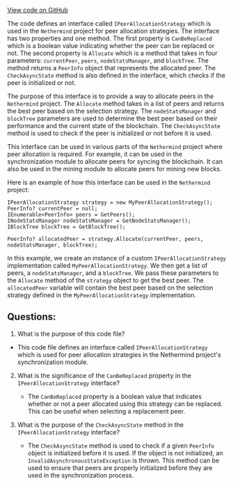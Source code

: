 [View code on GitHub](https://github.com/nethermindeth/nethermind/Nethermind.Synchronization/Peers/AllocationStrategies/IPeerAllocationStrategy.cs)

The code defines an interface called `IPeerAllocationStrategy` which is used in the `Nethermind` project for peer allocation strategies. The interface has two properties and one method. The first property is `CanBeReplaced` which is a boolean value indicating whether the peer can be replaced or not. The second property is `Allocate` which is a method that takes in four parameters: `currentPeer`, `peers`, `nodeStatsManager`, and `blockTree`. The method returns a `PeerInfo` object that represents the allocated peer. The `CheckAsyncState` method is also defined in the interface, which checks if the peer is initialized or not.

The purpose of this interface is to provide a way to allocate peers in the `Nethermind` project. The `Allocate` method takes in a list of peers and returns the best peer based on the selection strategy. The `nodeStatsManager` and `blockTree` parameters are used to determine the best peer based on their performance and the current state of the blockchain. The `CheckAsyncState` method is used to check if the peer is initialized or not before it is used.

This interface can be used in various parts of the `Nethermind` project where peer allocation is required. For example, it can be used in the synchronization module to allocate peers for syncing the blockchain. It can also be used in the mining module to allocate peers for mining new blocks.

Here is an example of how this interface can be used in the `Nethermind` project:

```
IPeerAllocationStrategy strategy = new MyPeerAllocationStrategy();
PeerInfo? currentPeer = null;
IEnumerable<PeerInfo> peers = GetPeers();
INodeStatsManager nodeStatsManager = GetNodeStatsManager();
IBlockTree blockTree = GetBlockTree();

PeerInfo? allocatedPeer = strategy.Allocate(currentPeer, peers, nodeStatsManager, blockTree);
```

In this example, we create an instance of a custom `IPeerAllocationStrategy` implementation called `MyPeerAllocationStrategy`. We then get a list of peers, a `nodeStatsManager`, and a `blockTree`. We pass these parameters to the `Allocate` method of the `strategy` object to get the best peer. The `allocatedPeer` variable will contain the best peer based on the selection strategy defined in the `MyPeerAllocationStrategy` implementation.
## Questions: 
 1. What is the purpose of this code file?
   - This code file defines an interface called `IPeerAllocationStrategy` which is used for peer allocation strategies in the Nethermind project's synchronization module.

2. What is the significance of the `CanBeReplaced` property in the `IPeerAllocationStrategy` interface?
   - The `CanBeReplaced` property is a boolean value that indicates whether or not a peer allocated using this strategy can be replaced. This can be useful when selecting a replacement peer.

3. What is the purpose of the `CheckAsyncState` method in the `IPeerAllocationStrategy` interface?
   - The `CheckAsyncState` method is used to check if a given `PeerInfo` object is initialized before it is used. If the object is not initialized, an `InvalidAsynchronousStateException` is thrown. This method can be used to ensure that peers are properly initialized before they are used in the synchronization process.